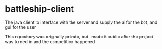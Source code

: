 # battleship-client
The java client to interface with the server and supply the ai for the bot, and gui for the user

This repository was originally private, but I made it public after the project was turned in and the competition happened
